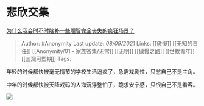 # 悲欣交集
[为什么我会时不时脑补一些理智完全丧失的疯狂场景？](https://www.zhihu.com/question/447908937/answer/2109394187)

> Author: #Anonymity 
Last update: *08/09/2021* 
Links: [[傲慢]] [[无知的责任]] [[Anonymity/01 - 家族答集/无常]] [[无明]] [[傲慢之路]]  [[世故青年]] [[三观可塑期]]
Tags:   

年轻的时候都快被毫无情节的学校生活逼疯了，急需戏剧性，只愁自己不是主角。

中年的时候都快被天降戏码的人海沉浮整怕了，跪求安宁感，只恨自己不是看客。

![](https://pic2.zhimg.com/50/v2-5c10ed50ef9ce73ad1ae0ae14d9d1e39_720w.jpg?source=1940ef5c)